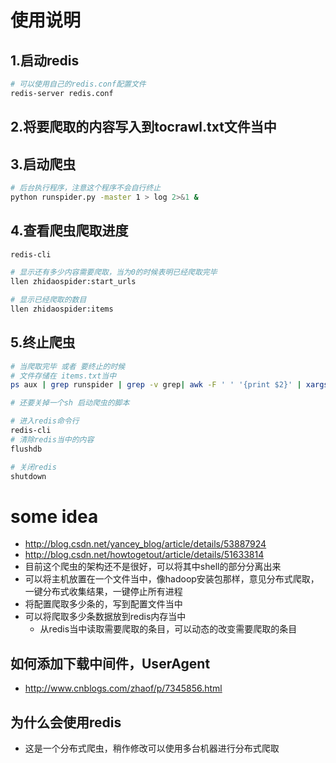 # 使用说明
## 1.启动redis
```bash
# 可以使用自己的redis.conf配置文件
redis-server redis.conf
```

## 2.将要爬取的内容写入到tocrawl.txt文件当中

## 3.启动爬虫
```bash
# 后台执行程序，注意这个程序不会自行终止
python runspider.py -master 1 > log 2>&1 &
```

## 4.查看爬虫爬取进度
```bash
redis-cli

# 显示还有多少内容需要爬取，当为0的时候表明已经爬取完毕
llen zhidaospider:start_urls

# 显示已经爬取的数目
llen zhidaospider:items
```

## 5.终止爬虫
```bash
# 当爬取完毕 或者 要终止的时候
# 文件存储在 items.txt当中
ps aux | grep runspider | grep -v grep| awk -F ' ' '{print $2}' | xargs kill -9

# 还要关掉一个sh 启动爬虫的脚本

# 进入redis命令行
redis-cli
# 清除redis当中的内容
flushdb

# 关闭redis
shutdown
```

# some idea
- http://blog.csdn.net/yancey_blog/article/details/53887924
- http://blog.csdn.net/howtogetout/article/details/51633814
- 目前这个爬虫的架构还不是很好，可以将其中shell的部分分离出来
- 可以将主机放置在一个文件当中，像hadoop安装包那样，意见分布式爬取，一键分布式收集结果，一键停止所有进程
- 将配置爬取多少条的，写到配置文件当中
- 可以将爬取多少条数据放到redis内存当中
    + 从redis当中读取需要爬取的条目，可以动态的改变需要爬取的条目

## 如何添加下载中间件，UserAgent
- http://www.cnblogs.com/zhaof/p/7345856.html

## 为什么会使用redis
- 这是一个分布式爬虫，稍作修改可以使用多台机器进行分布式爬取
